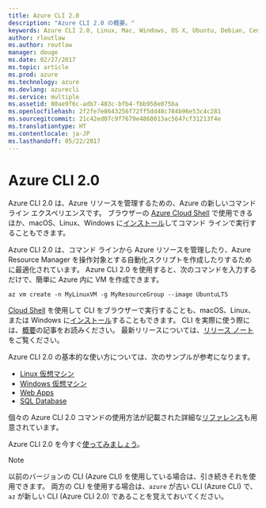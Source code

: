 ```yaml
---
title: Azure CLI 2.0
description: "Azure CLI 2.0 の概要。"
keywords: Azure CLI 2.0, Linux, Mac, Windows, OS X, Ubuntu, Debian, CentOS, RHEL, SUSE, CoreOS, Docker, Windows, Python, PIP
author: rloutlaw
ms.author: routlaw
manager: douge
ms.date: 02/27/2017
ms.topic: article
ms.prod: azure
ms.technology: azure
ms.devlang: azurecli
ms.service: multiple
ms.assetid: 80ae9f6c-adb7-483c-bfb4-fbb958e075ba
ms.openlocfilehash: 2f2fe7e8643256f72ff5dd48c784b96e53c4c281
ms.sourcegitcommit: 21c42ed07c9f7679e4860013ac5647cf31213f4e
ms.translationtype: HT
ms.contentlocale: ja-JP
ms.lasthandoff: 05/22/2017
---
```

# <a name="azure-cli-20"></a>Azure CLI 2.0

Azure CLI 2.0 は、Azure リソースを管理するための、Azure の新しいコマンド ライン エクスペリエンスです。
ブラウザーの [Azure Cloud Shell](/azure/cloud-shell/overview) で使用できるほか、macOS、Linux、Windows に[インストール](install-azure-cli.md)してコマンド ラインで実行することもできます。

Azure CLI 2.0 は、コマンド ラインから Azure リソースを管理したり、Azure Resource Manager を操作対象とする自動化スクリプトを作成したりするために最適化されています。 Azure CLI 2.0 を使用すると、次のコマンドを入力するだけで、簡単に Azure 内に VM を作成できます。

```azurecli
az vm create -n MyLinuxVM -g MyResourceGroup --image UbuntuLTS
```

[Cloud Shell](/azure/cloud-shell/overview) を使用して CLI をブラウザーで実行することも、macOS、Linux、または Windows に[インストール](install-azure-cli.md)することもできます。
CLI を実際に使う際には、[概要](get-started-with-azure-cli.md)の記事をお読みください。
最新リリースについては、[リリース ノート](release-notes-azure-cli.md)をご覧ください。

Azure CLI 2.0 の基本的な使い方については、次のサンプルが参考になります。
- [Linux 仮想マシン](/azure/virtual-machines/virtual-machines-linux-cli-samples?toc=%2fcli%2fazure%2ftoc.json&bc=%2fcli%2fazure%2fbreadcrumb%2ftoc.json)
- [Windows 仮想マシン](/azure/virtual-machines/virtual-machines-windows-cli-samples?toc=%2fcli%2fazure%2ftoc.json&bc=%2fcli%2fazure%2fbreadcrumb%2ftoc.json)
- [Web Apps](/azure/app-service-web/app-service-cli-samples?toc=%2fcli%2fazure%2ftoc.json&bc=%2fcli%2fazure%2fbreadcrumb%2ftoc.json)
- [SQL Database](/azure/sql-database/sql-database-cli-samples?toc=%2fcli%2fazure%2ftoc.json&bc=%2fcli%2fazure%2fbreadcrumb%2ftoc.json)

個々の Azure CLI 2.0 コマンドの使用方法が記載された詳細な[リファレンス](/cli/azure/)も用意されています。

Azure CLI 2.0 を今すぐ[使ってみましょう](get-started-with-azure-cli.md)。


> [!NOTE]
> 以前のバージョンの CLI (Azure CLI) を使用している場合は、引き続きそれを使用できます。
> 両方の CLI を使用する場合は、`azure` が古い CLI (Azure CLI) で、`az` が新しい CLI (Azure CLI 2.0) であることを覚えておいてください。 